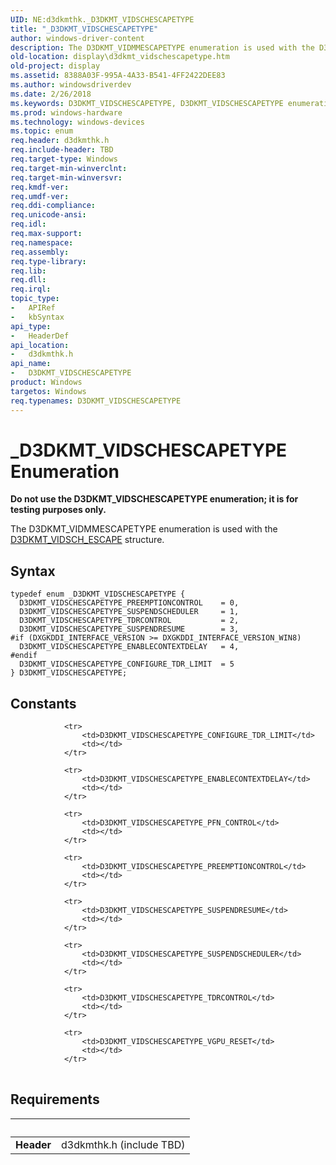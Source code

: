 ```yaml
---
UID: NE:d3dkmthk._D3DKMT_VIDSCHESCAPETYPE
title: "_D3DKMT_VIDSCHESCAPETYPE"
author: windows-driver-content
description: The D3DKMT_VIDMMESCAPETYPE enumeration is used with the D3DKMT_VIDSCH_ESCAPE structure.
old-location: display\d3dkmt_vidschescapetype.htm
old-project: display
ms.assetid: 8388A03F-995A-4A33-B541-4FF2422DEE83
ms.author: windowsdriverdev
ms.date: 2/26/2018
ms.keywords: D3DKMT_VIDSCHESCAPETYPE, D3DKMT_VIDSCHESCAPETYPE enumeration [Display Devices], D3DKMT_VIDSCHESCAPETYPE_CONFIGURE_TDR_LIMIT, D3DKMT_VIDSCHESCAPETYPE_ENABLECONTEXTDELAY, D3DKMT_VIDSCHESCAPETYPE_PREEMPTIONCONTROL, D3DKMT_VIDSCHESCAPETYPE_SUSPENDRESUME, D3DKMT_VIDSCHESCAPETYPE_SUSPENDSCHEDULER, D3DKMT_VIDSCHESCAPETYPE_TDRCONTROL, _D3DKMT_VIDSCHESCAPETYPE, d3dkmthk/D3DKMT_VIDSCHESCAPETYPE, d3dkmthk/D3DKMT_VIDSCHESCAPETYPE_CONFIGURE_TDR_LIMIT, d3dkmthk/D3DKMT_VIDSCHESCAPETYPE_ENABLECONTEXTDELAY, d3dkmthk/D3DKMT_VIDSCHESCAPETYPE_PREEMPTIONCONTROL, d3dkmthk/D3DKMT_VIDSCHESCAPETYPE_SUSPENDRESUME, d3dkmthk/D3DKMT_VIDSCHESCAPETYPE_SUSPENDSCHEDULER, d3dkmthk/D3DKMT_VIDSCHESCAPETYPE_TDRCONTROL, display.d3dkmt_vidschescapetype
ms.prod: windows-hardware
ms.technology: windows-devices
ms.topic: enum
req.header: d3dkmthk.h
req.include-header: TBD
req.target-type: Windows
req.target-min-winverclnt: 
req.target-min-winversvr: 
req.kmdf-ver: 
req.umdf-ver: 
req.ddi-compliance: 
req.unicode-ansi: 
req.idl: 
req.max-support: 
req.namespace: 
req.assembly: 
req.type-library: 
req.lib: 
req.dll: 
req.irql: 
topic_type:
-	APIRef
-	kbSyntax
api_type:
-	HeaderDef
api_location:
-	d3dkmthk.h
api_name:
-	D3DKMT_VIDSCHESCAPETYPE
product: Windows
targetos: Windows
req.typenames: D3DKMT_VIDSCHESCAPETYPE
---
```


# _D3DKMT_VIDSCHESCAPETYPE Enumeration
<b>Do not use the D3DKMT_VIDSCHESCAPETYPE enumeration; it is for testing purposes only.</b>

The D3DKMT_VIDMMESCAPETYPE enumeration is used with the <a href="..\d3dkmthk\ns-d3dkmthk-_d3dkmt_vidsch_escape.md">D3DKMT_VIDSCH_ESCAPE</a> structure.

## Syntax
````
typedef enum _D3DKMT_VIDSCHESCAPETYPE { 
  D3DKMT_VIDSCHESCAPETYPE_PREEMPTIONCONTROL    = 0,
  D3DKMT_VIDSCHESCAPETYPE_SUSPENDSCHEDULER     = 1,
  D3DKMT_VIDSCHESCAPETYPE_TDRCONTROL           = 2,
  D3DKMT_VIDSCHESCAPETYPE_SUSPENDRESUME        = 3,
#if (DXGKDDI_INTERFACE_VERSION >= DXGKDDI_INTERFACE_VERSION_WIN8)
  D3DKMT_VIDSCHESCAPETYPE_ENABLECONTEXTDELAY   = 4,
#endif 
  D3DKMT_VIDSCHESCAPETYPE_CONFIGURE_TDR_LIMIT  = 5
} D3DKMT_VIDSCHESCAPETYPE;
````

## Constants

<table>
            
                <tr>
                    <td>D3DKMT_VIDSCHESCAPETYPE_CONFIGURE_TDR_LIMIT</td>
                    <td></td>
                </tr>
            
                <tr>
                    <td>D3DKMT_VIDSCHESCAPETYPE_ENABLECONTEXTDELAY</td>
                    <td></td>
                </tr>
            
                <tr>
                    <td>D3DKMT_VIDSCHESCAPETYPE_PFN_CONTROL</td>
                    <td></td>
                </tr>
            
                <tr>
                    <td>D3DKMT_VIDSCHESCAPETYPE_PREEMPTIONCONTROL</td>
                    <td></td>
                </tr>
            
                <tr>
                    <td>D3DKMT_VIDSCHESCAPETYPE_SUSPENDRESUME</td>
                    <td></td>
                </tr>
            
                <tr>
                    <td>D3DKMT_VIDSCHESCAPETYPE_SUSPENDSCHEDULER</td>
                    <td></td>
                </tr>
            
                <tr>
                    <td>D3DKMT_VIDSCHESCAPETYPE_TDRCONTROL</td>
                    <td></td>
                </tr>
            
                <tr>
                    <td>D3DKMT_VIDSCHESCAPETYPE_VGPU_RESET</td>
                    <td></td>
                </tr>
</table>


## Requirements
| &nbsp; | &nbsp; |
| ---- |:---- |
| **Header** | d3dkmthk.h (include TBD) |